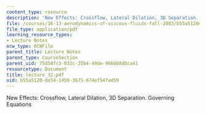 ```yaml
---
content_type: resource
description: 'New Effects: Crossflow, Lateral Dilation, 3D Separation. Governing Equations'
file: /courses/16-13-aerodynamics-of-viscous-fluids-fall-2003/b55a5120de5414503675674ef547ad59_lecture_32.pdf
file_type: application/pdf
learning_resource_types:
- Lecture Notes
ocw_type: OCWFile
parent_title: Lecture Notes
parent_type: CourseSection
parent_uid: 75d54fc3-032c-35b4-49de-966608dbca41
resourcetype: Document
title: lecture_32.pdf
uid: b55a5120-de54-1450-3675-674ef547ad59
---
```

New Effects: Crossflow, Lateral Dilation, 3D Separation. Governing Equations

